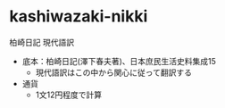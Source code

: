 # kashiwazaki-nikki
柏崎日記  現代語訳

- 底本：柏崎日記(澤下春夫著)、日本庶民生活史料集成15
  - 現代語訳はこの中から関心に従って翻訳する
- 通貨
  - 1文12円程度で計算
